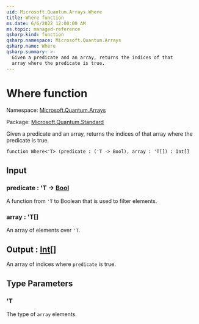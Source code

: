 ```yaml
---
uid: Microsoft.Quantum.Arrays.Where
title: Where function
ms.date: 6/6/2022 12:00:00 AM
ms.topic: managed-reference
qsharp.kind: function
qsharp.namespace: Microsoft.Quantum.Arrays
qsharp.name: Where
qsharp.summary: >-
  Given a predicate and an array, returns the indices of that
  array where the predicate is true.
---
```


# Where function

Namespace: [Microsoft.Quantum.Arrays](xref:Microsoft.Quantum.Arrays)

Package: [Microsoft.Quantum.Standard](https://nuget.org/packages/Microsoft.Quantum.Standard)


Given a predicate and an array, returns the indices of thatarray where the predicate is true.

```qsharp
function Where<'T> (predicate : ('T -> Bool), array : 'T[]) : Int[]
```


## Input

### predicate : 'T -> [Bool](xref:microsoft.quantum.qsharp.valueliterals#bool-literals)

A function from `'T` to Boolean that is used to filter elements.


### array : 'T[]

An array of elements over `'T`.



## Output : [Int](xref:microsoft.quantum.qsharp.valueliterals#int-literals)[]

An array of indices where `predicate` is true.

## Type Parameters

### 'T

The type of `array` elements.